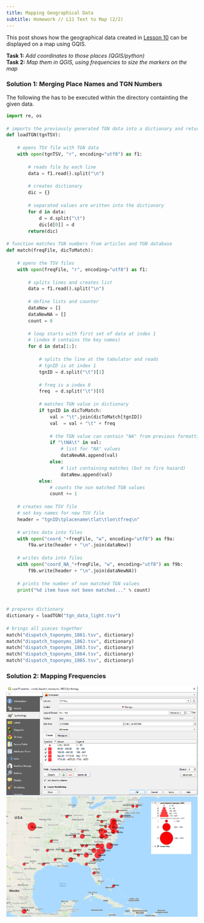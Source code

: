 ```yaml
---
title: Mapping Geographical Data
subtitle: Homework // L11 Text to Map (2/2)
---
```

This post shows how the geographical data created in [Lesson 10](https://kracauer.github.io/2019-05-28-Text-to-Map-1/) can be displayed on a map using GQIS.

<b>Task 1:</b> <i>Add coordinates to those places (QGIS/python)</i><br>
<b>Task 2:</b> <i>Map them in QGIS, using frequencies to size the markers on the map</i>

### Solution 1: Merging Place Names and TGN Numbers

The following the has to be executed within the directory containting the given data.

```python
import re, os

# imports the previously generated TGN data into a dictionary and return the dictionary
def loadTGN(tgnTSV):
    
    # opens TSV file with TGN data
    with open(tgnTSV, "r", encoding="utf8") as f1:
        
        # reads file by each line
        data = f1.read().split("\n")

        # creates dictionary
        dic = {}

        # separated values are written into the dictionary
        for d in data:
            d = d.split("\t")
            dic[d[0]] = d
        return(dic)

# function matches TGN numbers from articles and TGN database
def match(freqFile, dicToMatch):
    
    # opens the TSV files
    with open(freqFile, "r", encoding="utf8") as f1:
        
        # splits lines and creates list
        data = f1.read().split("\n")

        # define lists and counter
        dataNew = []
        dataNewNA = []
        count = 0

        # loop starts with first set of data at index 1
        # (index 0 contains the key names)
        for d in data[1:]:
            
            # splits the line at the tabulator and reads
            # tgnID is at index 1
            tgnID = d.split("\t")[1]
            
            # freq is a index 0
            freq  = d.split("\t")[0]

            # matches TGN value in dictionary
            if tgnID in dicToMatch:
                val = "\t".join(dicToMatch[tgnID])
                val  = val + "\t" + freq

                # the TGN value can contain "NA" from previous formatting
                if "\tNA\t" in val:
                    # list for "NA" values
                    dataNewNA.append(val)
                else:
                    # list containing matches (but no fire hazard)
                    dataNew.append(val)
            else:
                # counts the non matched TGN values
                count += 1

    # creates new TSV file
    # set key names for new TSV file
    header = "tgnID\tplacename\tlat\tlon\tfreq\n"

    # writes data into files
    with open("coord_"+freqFile, "w", encoding="utf8") as f9a:
        f9a.write(header + "\n".join(dataNew))

    # writes data into files
    with open("coord_NA_"+freqFile, "w", encoding="utf8") as f9b:
        f9b.write(header + "\n".join(dataNewNA))

    # prints the number of non matched TGN values
    print("%d item have not been matched..." % count)


# prepares dictionary
dictionary = loadTGN("tgn_data_light.tsv")

# brings all pieces together
match("dispatch_toponyms_1861.tsv", dictionary)
match("dispatch_toponyms_1862.tsv", dictionary)
match("dispatch_toponyms_1863.tsv", dictionary)
match("dispatch_toponyms_1864.tsv", dictionary)
match("dispatch_toponyms_1865.tsv", dictionary)
```

### Solution 2: Mapping Frequencies


<img src="/img/layer_properties_freq.png"/>

<img src="/img/frequencies_apllied_1865_cropped.png"/>

